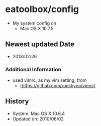 # eatoolbox/config

* My system config on 
  * Mac OS X 10.7.5

## Newest updated Date

  * 2013/02/26

### Additional Information

  * used vimrc, as my vim setting, from
    * [https://github.com/rueshyna/vimrc]

## History

  * System: Mac OS X 10.6.4
  * Updated on: 2010/08/02
